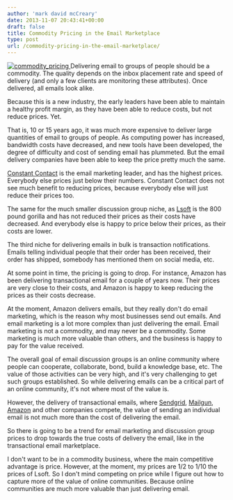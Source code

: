 ```yaml
---
author: 'mark david mcCreary'
date: 2013-11-07 20:43:41+00:00
draft: false
title: Commodity Pricing in the Email Marketplace
type: post
url: /commodity-pricing-in-the-email-marketplace/
---
```


[![commodity_pricing](/uploads/2013/12/commodity_pricing.jpeg)
](/uploads/2013/12/commodity_pricing.jpeg)Delivering email to groups of people should be a commodity. The quality depends on the inbox placement rate and speed of delivery (and only a few clients are monitoring these attributes). Once delivered, all emails look alike.

Because this is a new industry, the early leaders have been able to maintain a healthy profit margin, as they have been able to reduce costs, but not reduce prices. Yet.

That is, 10 or 15 years ago, it was much more expensive to deliver large quantities of email to groups of people. As computing power has increased, bandwidth costs have decreased, and new tools have been developed, the degree of difficulty and cost of sending email has plummeted. But the email delivery companies have been able to keep the price pretty much the same.

[Constant Contact](http://www.constantcontact.com) is the email marketing leader, and has the highest prices. Everybody else prices just below their numbers. Constant Contact does not see much benefit to reducing prices, because everybody else will just reduce their prices too.

The same for the much smaller discussion group niche, as [Lsoft](http://www.lsoft.com) is the 800 pound gorilla and has not reduced their prices as their costs have decreased. And everybody else is happy to price below their prices, as their costs are lower.

The third niche for delivering emails in bulk is transaction notifications. Emails telling individual people that their order has been received, their order has shipped, somebody has mentioned them on social media, etc.

At some point in time, the pricing is going to drop. For instance, Amazon has been delivering transactional email for a couple of years now. Their prices are very close to their costs, and Amazon is happy to keep reducing the prices as their costs decrease.

At the moment, Amazon delivers emails, but they really don't do email marketing, which is the reason why most businesses send out emails. And email marketing is a lot more complex than just delivering the email. Email marketing is not a commodity, and may never be a commodity. Some marketing is much more valuable than others, and the business is happy to pay for the value received.

The overall goal of email discussion groups is an online community where people can cooperate, collaborate, bond, build a knowledge base, etc. The value of those activities can be very high, and it's very challenging to get such groups established. So while delivering emails can be a critical part of an online community, it's not where most of the value is.

However, the delivery of transactional emails, where [Sendgrid](http://sendgrid.com), [Mailgun](http://www.mailgun.com), [Amazon](http://aws.amazon.com/ses/) and other companies compete, the value of sending an individual email is not much more than the cost of delivering the email.

So there is going to be a trend for email marketing and discussion group prices to drop towards the true costs of delivery the email, like in the transactional email marketplace.

I don't want to be in a commodity business, where the main competitive advantage is price. However, at the moment, my prices are 1/2 to 1/10 the prices of Lsoft. So I don't mind competing on price while I figure out how to capture more of the value of online communities. Because online communities are much more valuable than just delivering email.




